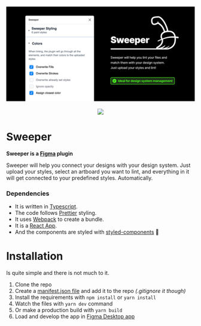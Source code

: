<p align="center">
  <img src="./cover.png">
  <br />
  <br />
  <img src="https://img.shields.io/endpoint?url=https://yuanqing.github.io/figma-plugins-stats/plugin/891651591932556735/installs.json">

</p>

# Sweeper

**Sweeper is a [Figma](https://figma.com/) plugin**

Sweeper will help you connect your designs with your design system. Just upload your styles, select an artboard you want to lint, and everything in it will get connected to your predefined styles. Automatically.

### Dependencies

- It is written in [Typescript](https://www.typescriptlang.org/).
- The code follows [Prettier](https://github.com/prettier/prettier) styling.
- It uses [Webpack](https://webpack.js.org/) to create a bundle.
- It is a [React App](https://reactjs.org/).
- And the components are styled with [styled-components](https://github.com/styled-components/styled-components) 🤯

# Installation

Is quite simple and there is not much to it.

1. Clone the repo
2. Create a [manifest.json file](https://www.figma.com/plugin-docs/manifest/) and add it to the repo _(.gitignore it though)_
3. Install the requirements with `npm install` or `yarn install`
4. Watch the files with `yarn dev` command
5. Or make a production build with `yarn build`
6. Load and develop the app in [Figma Desktop app](https://www.figma.com/downloads/)
